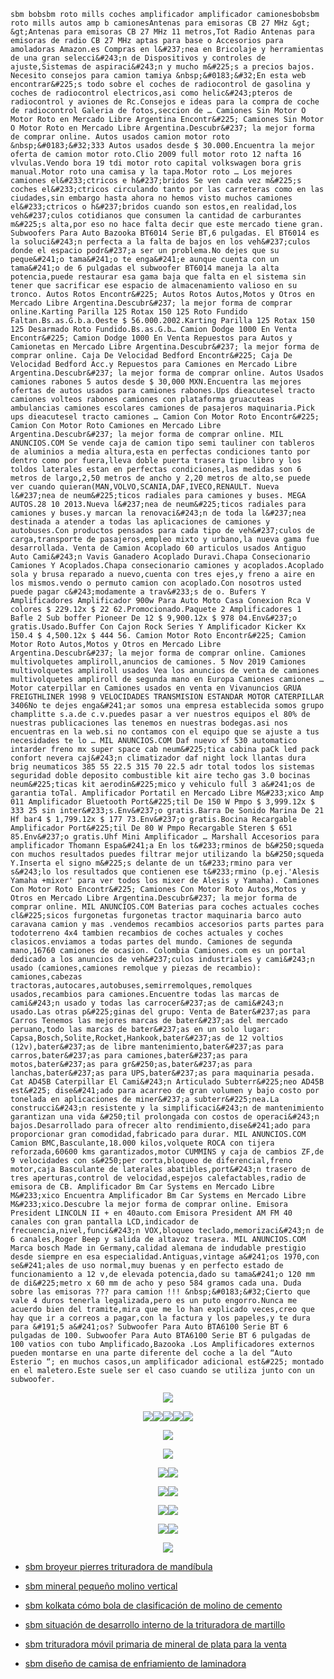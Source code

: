 
```
sbm bobsbm roto mills coches amplificador amplificador camionesbobsbm roto mills autos amp b camionesAntenas para emisoras CB 27 MHz &gt; &gt;Antenas para emisoras CB 27 MHz 11 metros,Tot Radio Antenas para emisoras de radio CB 27 MHz aptas para base o Accesorios para amoladoras Amazon.es Compras en l&#237;nea en Bricolaje y herramientas de una gran selecci&#243;n de Dispositivos y controles de ajuste,Sistemas de aspiraci&#243;n y mucho m&#225;s a precios bajos. Necesito consejos para camion tamiya &nbsp;&#0183;&#32;En esta web encontrar&#225;s todo sobre el coches de radiocontrol de gasolina y coches de radiocontrol electricos,asi como helic&#243;pteros de radiocontrol y aviones de Rc.Consejos e ideas para la compra de coche de radiocontrol Galeria de fotos,seccion de … Camiones Sin Motor O Motor Roto en Mercado Libre Argentina Encontr&#225; Camiones Sin Motor O Motor Roto en Mercado Libre Argentina.Descubr&#237; la mejor forma de comprar online. Autos usados camion motor roto &nbsp;&#0183;&#32;333 Autos usados desde $ 30.000.Encuentra la mejor oferta de camion motor roto.Clio 2009 full motor roto 12 nafta 16 vlvulas.Vendo bora 19 tdi motor roto capital volkswagen bora gris manual.Motor roto una camisa y la tapa.Motor roto … Los mejores camiones el&#233;ctricos e h&#237;bridos Se ven cada vez m&#225;s coches el&#233;ctricos circulando tanto por las carreteras como en las ciudades,sin embargo hasta ahora no hemos visto muchos camiones el&#233;ctricos o h&#237;bridos cuando son estos,en realidad,los veh&#237;culos cotidianos que consumen la cantidad de carburantes m&#225;s alta,por eso no hace falta decir que este mercado tiene gran. Subwoofers Para Auto Bazooka BT6014 Serie BT,6 pulgadas. El BT6014 es la soluci&#243;n perfecta a la falta de bajos en los veh&#237;culos donde el espacio podr&#237;a ser un problema.No dejes que su peque&#241;o tama&#241;o te enga&#241;e aunque cuenta con un tama&#241;o de 6 pulgadas el subwoofer BT6014 maneja la alta potencia,puede restaurar esa gama baja que falta en el sistema sin tener que sacrificar ese espacio de almacenamiento valioso en su tronco. Autos Rotos Encontr&#225; Autos Rotos Autos,Motos y Otros en Mercado Libre Argentina.Descubr&#237; la mejor forma de comprar online.Karting Parilla 125 Rotax 150 125 Roto Fundido Faltan.Bs.as.G.b.a.Oeste $ 56.000.2002.Karting Parilla 125 Rotax 150 125 Desarmado Roto Fundido.Bs.as.G.b… Camion Dodge 1000 En Venta Encontr&#225; Camion Dodge 1000 En Venta Repuestos para Autos y Camionetas en Mercado Libre Argentina.Descubr&#237; la mejor forma de comprar online. Caja De Velocidad Bedford Encontr&#225; Caja De Velocidad Bedford Acc.y Repuestos para Camiones en Mercado Libre Argentina.Descubr&#237; la mejor forma de comprar online. Autos Usados camiones rabones 5 autos desde $ 30,000 MXN.Encuentra las mejores ofertas de autos usados para camiones rabones.Ups dieacutesel tracto camiones volteos rabones camiones con plataforma gruacuteas ambulancias camiones escolares camiones de pasajeros maquinaria.Pick ups dieacutesel tracto camiones … Camion Con Motor Roto Encontr&#225; Camion Con Motor Roto Camiones en Mercado Libre Argentina.Descubr&#237; la mejor forma de comprar online. MIL ANUNCIOS.COM Se vende caja de camion tipo semi tauliner con tableros de aluminios a media altura,esta en perfectas condiciones tanto por dentro como por fuera,lleva doble puerta trasera tipo libro y los toldos laterales estan en perfectas condiciones,las medidas son 6 metros de largo,2,50 metros de ancho y 2,20 metros de alto,se puede ver cuando quieran(MAN,VOLVO,SCANIA,DAF,IVECO,RENAULT. Nueva l&#237;nea de neum&#225;ticos radiales para camiones y buses. MEGA AUTOS.28 10 2013.Nueva l&#237;nea de neum&#225;ticos radiales para camiones y buses.y marcan la renovaci&#243;n de toda la l&#237;nea destinada a atender a todas las aplicaciones de camiones y autobuses.Con productos pensados para cada tipo de veh&#237;culos de carga,transporte de pasajeros,empleo mixto y urbano,la nueva gama fue desarrollada. Venta de Camion Acoplado 60 articulos usados Antiguo Auto Cami&#243;n Vavis Ganadero Acoplado Duravi.Chapa Consecionario Camiones Y Acoplados.Chapa consecionario camiones y acoplados.Acoplado sola y brusa reparado a nuevo,cuenta con tres ejes,y freno a aire en los mismos.vendo o permuto camion con acoplado.Con nosotros usted puede pagar c&#243;modamente a trav&#233;s de o. Bufers Y Amplificadores Amplificador 900w Para Auto Moto Casa Conexion Rca V colores $ 229.12x $ 22 62.Promocionado.Paquete 2 Amplificadores 1 Bafle 2 Sub boffer Pioneer De 12 $ 9,900.12x $ 978 04.Env&#237;o gratis.Usado.Buffer Con Cajon Rock Series Y Amplificador Kicker Kx 150.4 $ 4,500.12x $ 444 56. Camion Motor Roto Encontr&#225; Camion Motor Roto Autos,Motos y Otros en Mercado Libre Argentina.Descubr&#237; la mejor forma de comprar online. Camiones multivolquetes ampliroll,anuncios de camiones. 5 Nov 2019 Camiones multivolquetes ampliroll usados Vea los anuncios de venta de camiones multivolquetes ampliroll de segunda mano en Europa Camiones camiones … Motor caterpillar en Camiones usados en venta en Vivanuncios GRUA FREIGTHLINER 1998 9 VELOCIDADES TRANSMISION ESTANDAR MOTOR CATERPILLAR 3406No te dejes enga&#241;ar somos una empresa establecida somos grupo champlitte s.a.de c.v.puedes pasar a ver nuestros equipos el 80% de nuestras publicaciones las tenemos en nuestras bodegas.asi nos encuentras en la web.si no contamos con el equipo que se ajuste a tus necesidades te lo … MIL ANUNCIOS.COM Daf nuevo xf 530 automatico intarder freno mx super space cab neum&#225;tica cabina paCk led pack confort nevera caj&#243;n climatizador daf night lock llantas dura brig neumaticos 385 55 22.5 315 70 22.5 adr total todos los sistemas seguridad doble deposito combustible kit aire techo gas 3.0 bocinas neum&#225;ticas kit aerodin&#225;mico y vehiculo full 3 a&#241;os de garantia toTal. Amplificador Portatil en Mercado Libre M&#233;xico Amp 011 Amplificador Bluetooth Port&#225;til De 150 W Pmpo $ 3,999.12x $ 333 25 sin inter&#233;s.Env&#237;o gratis.Barra De Sonido Marina De 21 Hf bar4 $ 1,799.12x $ 177 73.Env&#237;o gratis.Bocina Recargable Amplificador Port&#225;til De 80 W Pmpo Recargable Steren $ 651 85.Env&#237;o gratis.Uhf Mini Amplificador … Marshall Accesorios para amplificador Thomann Espa&#241;a En los t&#233;rminos de b&#250;squeda con muchos resultados puedes filtrar mejor utilizando la b&#250;squeda Y.Inserta el signo m&#225;s delante de un t&#233;rmino para ver s&#243;lo los resultados que contienen ese t&#233;rmino (p.ej.'Alesis Yamaha +mixer' para ver todos los mixer de Alesis y Yamaha). Camiones Con Motor Roto Encontr&#225; Camiones Con Motor Roto Autos,Motos y Otros en Mercado Libre Argentina.Descubr&#237; la mejor forma de comprar online. MIL ANUNCIOS.COM Baterias para coches actuales coches cl&#225;sicos furgonetas furgonetas tractor maquinaria barco auto caravana camion y mas .vendemos recambios accesorios parts partes para todoterreno 4x4 tambien recambios de coches actuales y coches clasicos.enviamos a todas partes del mundo. Camiones de segunda mano,16760 camiones de ocasion. Colombia Camiones.com es un portal dedicado a los anuncios de veh&#237;culos industriales y cami&#243;n usado (camiones,camiones remolque y piezas de recambio): camiones,cabezas tractoras,autocares,autobuses,semirremolques,remolques usados,recambios para camiones.Encuentre todas las marcas de cami&#243;n usado y todas las carrocer&#237;as de cami&#243;n usado.Las otras p&#225;ginas del grupo: Venta de Bater&#237;as para Carros Tenemos las mejores marcas de bater&#237;as del mercado peruano,todo las marcas de bater&#237;as en un solo lugar: Capsa,Bosch,Solite,Rocket,Hankook,bater&#237;as de 12 voltios (12v),bater&#237;as de libre mantenimiento,bater&#237;as para carros,bater&#237;as para camiones,bater&#237;as para motos,bater&#237;as para gr&#250;as,bater&#237;as para lanchas,bater&#237;as para UPS,bater&#237;as para maquinaria pesada. Cat AD45B Caterpillar El Cami&#243;n Articulado Subterr&#225;neo AD45B est&#225; dise&#241;ado para acarreo de gran volumen y bajo costo por tonelada en aplicaciones de miner&#237;a subterr&#225;nea.La construcci&#243;n resistente y la simplificaci&#243;n de mantenimiento garantizan una vida &#250;til prolongada con costos de operaci&#243;n bajos.Desarrollado para ofrecer alto rendimiento,dise&#241;ado para proporcionar gran comodidad,fabricado para durar. MIL ANUNCIOS.COM Camion BMC,Basculante,18.000 kilos,volquete ROCA con tijera reforzada,60600 kms garantizados,motor CUMMINS y caja de cambios ZF,de 9 velocidades con s&#250;per corta,bloqueo de diferencial,freno motor,caja Basculante de laterales abatibles,port&#243;n trasero de tres aperturas,control de velocidad,espejos calefactables,radio de emisora de CB. Amplificador Bm Car Systems en Mercado Libre M&#233;xico Encuentra Amplificador Bm Car Systems en Mercado Libre M&#233;xico.Descubre la mejor forma de comprar online. Emisora President LINCOLN II + en 40auto.com Emisora President AM FM 40 canales con gran pantalla LCD,indicador de frecuencia,nivel,funci&#243;n VOX,bloqueo teclado,memorizaci&#243;n de 6 canales,Roger Beep y salida de altavoz trasera. MIL ANUNCIOS.COM Marca bosch Made in Germany,calidad alemana de indudable prestigio desde siempre en esa especialidad.Antiguas,vintage a&#241;os 1970,con se&#241;ales de uso normal,muy buenas y en perfecto estado de funcionamiento a 12 v,de elevada potencia,dado su tama&#241;o 120 mm de di&#225;metro x 60 mm de acho y peso 584 gramos cada una. Duda sobre las emisoras ??? para camion !!! &nbsp;&#0183;&#32;Cierto que vale 4 duros tenerla legalizada,pero es un puto engorro.Nunca me acuerdo bien del tramite,mira que me lo han explicado veces,creo que hay que ir a correos a pagar,con la factura y los papeles,y te dura para &#191;5 a&#241;os? Subwoofer Para Auto BTA6100 Serie BT 6 pulgadas de 100. Subwoofer Para Auto BTA6100 Serie BT 6 pulgadas de 100 vatios con tubo Amplificado,Bazooka .Los Amplificadores externos pueden montarse en una parte diferente del coche a la del “Auto Esterio “; en muchos casos,un amplificador adicional est&#225; montado en el maletero.Este suele ser el caso cuando se utiliza junto con un subwoofer. 
```

<div align="center">

<a href="https://es-crusher.shibang-china.com/github&k=sbm+bobsbm+roto+mills+coches+amplificador+amplificador+camionesbobsbm+roto+mills+autos+amp+b+camiones"><img src="https://static.shibang-china.com/es/crusher/logo.jpg"></a>

<a href="https://es-crusher.shibang-china.com/github&k=sbm+bobsbm+roto+mills+coches+amplificador+amplificador+camionesbobsbm+roto+mills+autos+amp+b+camiones"><img src="https://static.shibang-china.com/es/crusher/index.jpg"></a><a href="https://es-crusher.shibang-china.com/material.htmlgithub&k=sbm+bobsbm+roto+mills+coches+amplificador+amplificador+camionesbobsbm+roto+mills+autos+amp+b+camiones"><img src="https://static.shibang-china.com/es/crusher/material.jpg"></a><a href="https://es-crusher.shibang-china.com/application.htmlgithub&k=sbm+bobsbm+roto+mills+coches+amplificador+amplificador+camionesbobsbm+roto+mills+autos+amp+b+camiones"><img src="https://static.shibang-china.com/es/crusher/application.jpg"></a><a href="https://es-crusher.shibang-china.com/aboutus.htmlgithub&k=sbm+bobsbm+roto+mills+coches+amplificador+amplificador+camionesbobsbm+roto+mills+autos+amp+b+camiones"><img src="https://static.shibang-china.com/es/crusher/aboutus.jpg"></a><a href="https://es-crusher.shibang-china.com/contact.htmlgithub&k=sbm+bobsbm+roto+mills+coches+amplificador+amplificador+camionesbobsbm+roto+mills+autos+amp+b+camiones"><img src="https://static.shibang-china.com/es/crusher/contact.jpg"></a>

<a href="https://es-crusher.shibang-china.com/github&k=sbm+bobsbm+roto+mills+coches+amplificador+amplificador+camionesbobsbm+roto+mills+autos+amp+b+camiones"><img src="https://static.shibang-china.com/es/crusher/banner.jpg"></a>

<a href="https://swt.shibang-china.com/github&k=sbm+bobsbm+roto+mills+coches+amplificador+amplificador+camionesbobsbm+roto+mills+autos+amp+b+camiones"><img src="https://static.shibang-china.com/es/crusher/text.jpg"></a>

<a href="https://swt.shibang-china.com/github&k=sbm+bobsbm+roto+mills+coches+amplificador+amplificador+camionesbobsbm+roto+mills+autos+amp+b+camiones"><img src="https://static.shibang-china.com/es/crusher/chat.jpg"></a><a href="https://es-crusher.shibang-china.com/contact.htmlgithub&k=sbm+bobsbm+roto+mills+coches+amplificador+amplificador+camionesbobsbm+roto+mills+autos+amp+b+camiones"><img src="https://static.shibang-china.com/es/crusher/message.jpg"></a>

<a href="https://es-crusher.shibang-china.com/products/pe.htmlgithub&k=sbm+bobsbm+roto+mills+coches+amplificador+amplificador+camionesbobsbm+roto+mills+autos+amp+b+camiones"><img src="https://static.shibang-china.com/es/crusher/pe.jpg"></a><a href="https://es-crusher.shibang-china.com/products/pf.htmlgithub&k=sbm+bobsbm+roto+mills+coches+amplificador+amplificador+camionesbobsbm+roto+mills+autos+amp+b+camiones"><img src="https://static.shibang-china.com/es/crusher/pf.jpg"></a>

<a href="https://es-crusher.shibang-china.com/products/hpt.htmlgithub&k=sbm+bobsbm+roto+mills+coches+amplificador+amplificador+camionesbobsbm+roto+mills+autos+amp+b+camiones"><img src="https://static.shibang-china.com/es/crusher/hpt.jpg"></a><a href="https://es-crusher.shibang-china.com/products/vsi.htmlgithub&k=sbm+bobsbm+roto+mills+coches+amplificador+amplificador+camionesbobsbm+roto+mills+autos+amp+b+camiones"><img src="https://static.shibang-china.com/es/crusher/vsi.jpg"></a>

<a href="https://es-crusher.shibang-china.com/products/klv.htmlgithub&k=sbm+bobsbm+roto+mills+coches+amplificador+amplificador+camionesbobsbm+roto+mills+autos+amp+b+camiones"><img src="https://static.shibang-china.com/es/crusher/klv.jpg"></a><a href="https://es-crusher.shibang-china.com/products/portable.htmlgithub&k=sbm+bobsbm+roto+mills+coches+amplificador+amplificador+camionesbobsbm+roto+mills+autos+amp+b+camiones"><img src="https://static.shibang-china.com/es/crusher/portable.jpg"></a>

<a href="https://swt.shibang-china.com/github&k=sbm+bobsbm+roto+mills+coches+amplificador+amplificador+camionesbobsbm+roto+mills+autos+amp+b+camiones"><img src="https://static.shibang-china.com/es/crusher/case.jpg"></a>

</div>


* [sbm broyeur pierres trituradora de mandíbula](sbm%20broyeur%20pierres%20trituradora%20de%20mand%C3%ADbula.md)

* [sbm mineral pequeño molino vertical](sbm%20mineral%20peque%C3%B1o%20molino%20vertical.md)

* [sbm kolkata cómo bola de clasificación de molino de cemento](sbm%20kolkata%20c%C3%B3mo%20bola%20de%20clasificaci%C3%B3n%20de%20molino%20de%20cemento.md)

* [sbm situación de desarrollo interno de la trituradora de martillo](sbm%20situaci%C3%B3n%20de%20desarrollo%20interno%20de%20la%20trituradora%20de%20martillo.md)

* [sbm trituradora móvil primaria de mineral de plata para la venta](sbm%20trituradora%20m%C3%B3vil%20primaria%20de%20mineral%20de%20plata%20para%20la%20venta.md)

* [sbm diseño de camisa de enfriamiento de laminadora](sbm%20dise%C3%B1o%20de%20camisa%20de%20enfriamiento%20de%20laminadora.md)